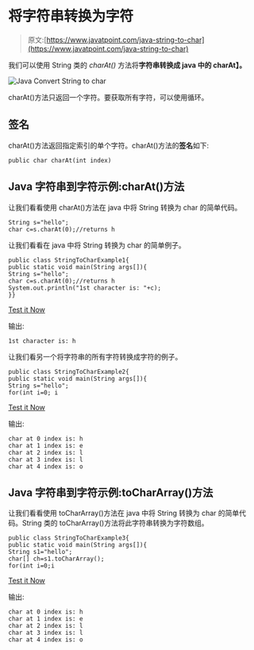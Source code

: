 # 将字符串转换为字符

> 原文:[https://www.javatpoint.com/java-string-to-char](https://www.javatpoint.com/java-string-to-char)

我们可以使用 String 类的 *charAt()* 方法将**字符串转换成 java 中的 charAt】。**

![Java Convert String to char](../Images/caa303b099f9833cd97c51e761c5b860.png)

charAt()方法只返回一个字符。要获取所有字符，可以使用循环。

## 签名

charAt()方法返回指定索引的单个字符。charAt()方法的**签名**如下:

```
public char charAt(int index)

```

## Java 字符串到字符示例:charAt()方法

让我们看看使用 charAt()方法在 java 中将 String 转换为 char 的简单代码。

```
String s="hello";
char c=s.charAt(0);//returns h

```

让我们看看在 java 中将 String 转换为 char 的简单例子。

```
public class StringToCharExample1{
public static void main(String args[]){
String s="hello";
char c=s.charAt(0);//returns h
System.out.println("1st character is: "+c);
}}

```

[Test it Now](https://compiler.javatpoint.com/opr/test.jsp?filename=StringToCharExample1)

输出:

```
1st character is: h

```

让我们看另一个将字符串的所有字符转换成字符的例子。

```
public class StringToCharExample2{
public static void main(String args[]){
String s="hello";  
for(int i=0; i
```

[Test it Now](https://compiler.javatpoint.com/opr/test.jsp?filename=StringToCharExample2)

输出:

```
char at 0 index is: h
char at 1 index is: e
char at 2 index is: l
char at 3 index is: l
char at 4 index is: o

```

## Java 字符串到字符示例:toCharArray()方法

让我们看看使用 toCharArray()方法在 java 中将 String 转换为 char 的简单代码。String 类的 toCharArray()方法将此字符串转换为字符数组。

```
public class StringToCharExample3{
public static void main(String args[]){
String s1="hello";  
char[] ch=s1.toCharArray();  
for(int i=0;i
```

[Test it Now](https://compiler.javatpoint.com/opr/test.jsp?filename=StringToCharExample3)

输出:

```
char at 0 index is: h
char at 1 index is: e
char at 2 index is: l
char at 3 index is: l
char at 4 index is: o

```